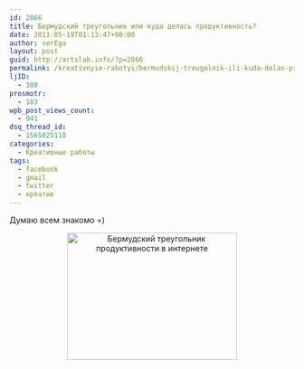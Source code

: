 ```yaml
---
id: 2866
title: Бермудский треугольник или куда делась продуктивность?
date: 2011-05-19T01:13:47+00:00
author: serEga
layout: post
guid: http://artslab.info/?p=2866
permalink: /kreativnyie-rabotyi/bermudskij-treugolnik-ili-kuda-delas-produktivnost/
ljID:
  - 380
prosmotr:
  - 183
wpb_post_views_count:
  - 941
dsq_thread_id:
  - 1565025118
categories:
  - Креативные работы
tags:
  - facebook
  - gmail
  - twitter
  - креатив
---
```

Думаю всем знакомо =)

<center>
  <a href="http://img.artslab.info/triangle-of-productivity.jpg"><img src="http://img.artslab.info/triangle-of-productivity-300x225.jpg" alt="Бермудский треугольник продуктивности в интернете" title="triangle-of-productivity" width="300" height="225" class="alignnone size-medium wp-image-2867" /></a>
</center>